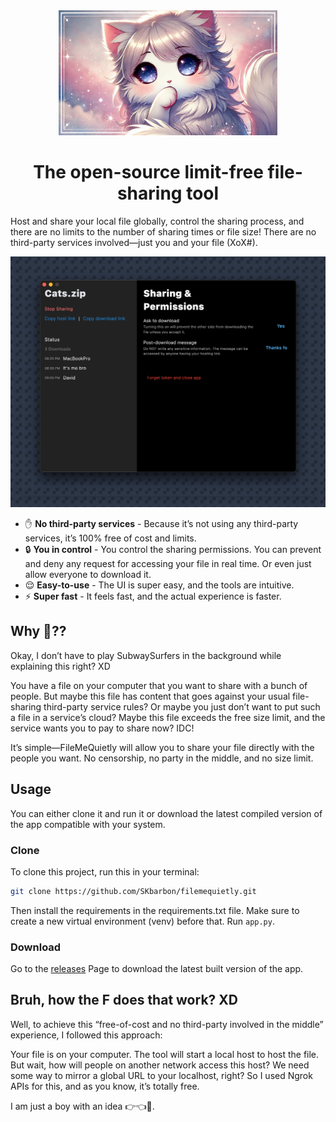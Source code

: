 <div align="center">
    <img src="assets/thumbnail.png" width="350">
</div>

<h1 align="center">The open-source limit-free file-sharing tool</h1>

Host and share your local file globally, control the sharing process, and there are no limits to the number of sharing times or file size! There are no third-party services involved—just you and your file (XoX#).

<div align="center">
    <img src="assets/preview.png" width="800em">
</div>

- ✋ **No third-party services** - Because it’s not using any third-party services, it’s 100% free of cost and limits.
- 🔒 **You in control** - You control the sharing permissions. You can prevent and deny any request for accessing your file in real time. Or even just allow everyone to download it.
- 😌 **Easy-to-use** - The UI is super easy, and the tools are intuitive.
- ⚡ **Super fast** - It feels fast, and the actual experience is faster.

## Why 🙂??
Okay, I don’t have to play SubwaySurfers in the background while explaining this right? XD

You have a file on your computer that you want to share with a bunch of people. But maybe this file has content that goes against your usual file-sharing third-party service rules? Or maybe you just don’t want to put such a file in a service’s cloud? Maybe this file exceeds the free size limit, and the service wants you to pay to share now? IDC!

It’s simple—FileMeQuietly will allow you to share your file directly with the people you want. No censorship, no party in the middle, and no size limit.

## Usage
You can either clone it and run it or download the latest compiled version of the app compatible with your system.

### Clone
To clone this project, run this in your terminal:
```zsh
git clone https://github.com/SKbarbon/filemequietly.git
```

Then install the requirements in the requirements.txt file. Make sure to create a new virtual environment (venv) before that.
Run `app.py`.

### Download

Go to the [releases](https://github.com/SKbarbon/filemequietly/releases) Page to download the latest built version of the app.

## Bruh, how the F does that work? XD

Well, to achieve this “free-of-cost and no third-party involved in the middle” experience, I followed this approach:

Your file is on your computer. The tool will start a local host to host the file. But wait, how will people on another network access this host? We need some way to mirror a global URL to your localhost, right? So I used Ngrok APIs for this, and as you know, it’s totally free.

I am just a boy with an idea 👉👈🎀.